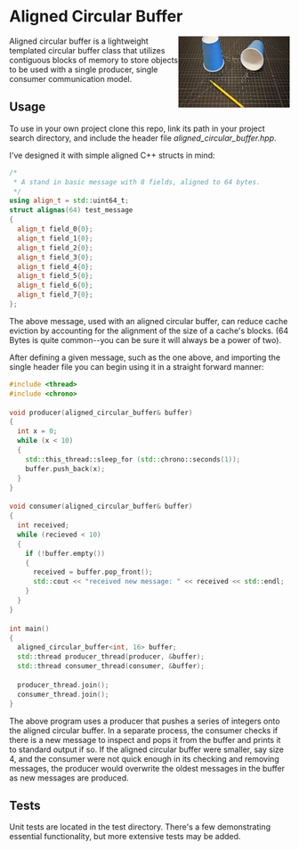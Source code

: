 # Aligned Circular Buffer

<img align="right" width="200" height="128"
     title="cup" src="./cup_communication.jpg">

Aligned circular buffer is a lightweight templated circular buffer class
that utilizes contiguous blocks of memory to store objects to be used
with a single producer, single consumer communication model.

## Usage

To use in your own project clone this repo, link its path in your project
search directory, and include the header file _aligned_circular_buffer.hpp_.

I've designed it with simple aligned C++ structs in mind:

```cpp
/*
 * A stand in basic message with 8 fields, aligned to 64 bytes.
 */
using align_t = std::uint64_t;
struct alignas(64) test_message
{
  align_t field_0{0};
  align_t field_1{0};
  align_t field_2{0};
  align_t field_3{0};
  align_t field_4{0};
  align_t field_5{0};
  align_t field_6{0};
  align_t field_7{0};
};
```

The above message, used with an aligned circular buffer, can reduce cache
eviction by accounting for the alignment of the size of a cache's blocks.
(64 Bytes is quite common--you can be sure it will always be a power of two).

After defining a given message, such as the one above, and importing the
single header file you can begin using it in a straight forward manner:

```cpp
#include <thread>
#include <chrono>

void producer(aligned_circular_buffer& buffer)
{
  int x = 0;
  while (x < 10)
  {
    std::this_thread::sleep_for (std::chrono::seconds(1));
    buffer.push_back(x);
  }
}

void consumer(aligned_circular_buffer& buffer)
{
  int received;
  while (recieved < 10)
  {
    if (!buffer.empty())
    {
      received = buffer.pop_front();
      std::cout << "received new message: " << received << std::endl;
    }
  }
}

int main()
{
  aligned_circular_buffer<int, 16> buffer;
  std::thread producer_thread(producer, &buffer);
  std::thread consumer_thread(consumer, &buffer);

  producer_thread.join();
  consumer_thread.join();
}

```

The above program uses a producer that pushes a series of integers onto
the aligned circular buffer. In a separate process, the consumer checks
if there is a new message to inspect and pops it from the buffer and
prints it to standard output if so. If the aligned circular buffer were
smaller, say size 4, and the consumer were not quick enough in its checking
and removing messages, the producer would overwrite the oldest messages
in the buffer as new messages are produced.

## Tests

Unit tests are located in the test directory. There's a few demonstrating
essential functionality, but more extensive tests may be added.


